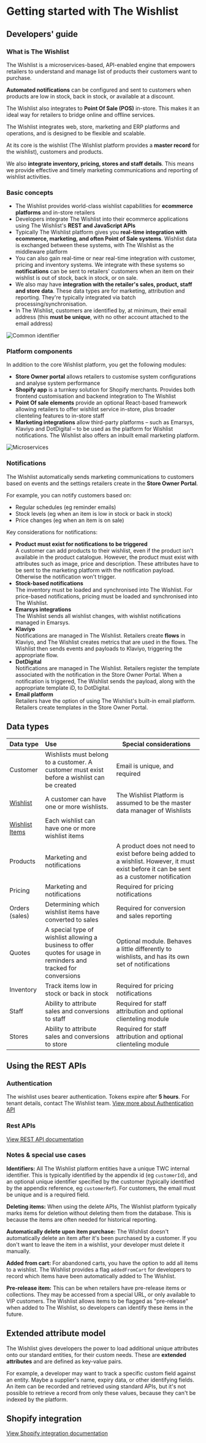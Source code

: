 # Getting started with The Wishlist #
## Developers' guide ##

### What is The Wishlist ###

The Wishlist is a microservices-based, API-enabled engine that empowers retailers to understand and manage list of products their customers want to purchase.

**Automated notifications** can be configured and sent to customers when products are low in stock, back in stock, or available at a discount.

The Wishlist also integrates to **Point Of Sale (POS)** in-store. This makes it an ideal way for retailers to bridge online and offline services.

The Wishlist integrates web, store, marketing and ERP platforms and operations, and is designed to be flexible and scalable.

At its core is the wishlist (The Wishlist platform provides a **master record** for the wishlist), customers and products. 

We also **integrate inventory, pricing, stores and staff details**. This means we provide effective and timely marketing communications and reporting of wishlist activities.

### Basic concepts ###

- The Wishlist provides world-class wishlist capabilities for **ecommerce platforms** and in-store retailers
- Developers integrate The Wishlist into their ecommerce applications using The Wishlist's **REST and JavaScript APIs** 
- Typically The Wishlist platform gives you **real-time integration with ecommerce, marketing, and often Point of Sale systems**. Wishlist data is exchanged between these systems, with The Wishlist as the middleware platform
- You can also gain real-time or near real-time integration with customer, pricing and inventory systems. We integrate with these systems so **notifications** can be sent to retailers' customers when an item on their wishlist is out of stock, back in stock, or on sale.
- We also may have **integration with the retailer's sales, product, staff and store data**. These data types are for marketing, attribution and reporting. They're typically integrated via batch processing/synchronisation.
- In The Wishlist, customers are identified by, at minimum, their email address (this **must be unique**, with no other account attached to the email address) 

![Common identifier](assets/common-identifier.png)

### Platform components ###

In addition to the core Wishlist platform, you get the following modules:

- **Store Owner portal** allows retailers to customise system configurations and analyse system performance
- **Shopify app** is a turnkey solution for Shopify merchants. Provides both frontend customisation and backend integration to The Wishlist
- **Point Of sale elements** provide an optional React-based framework allowing retailers to offer wishlist service in-store, plus broader clienteling features to in-store staff
- **Marketing integrations** allow third-party platforms &ndash; such as Emarsys, Klaviyo and DotDigital &ndash; to be used as the platform for Wishlist notifications. The Wishlist also offers an inbuilt email marketing platform.

![Microservices](assets/microservices.png)

### Notifications ###

The Wishlist automatically sends marketing communications to customers based on events and the settings retailers create in the **Store Owner Portal**. 

For example, you can notify customers based on:

- Regular schedules (eg reminder emails)
- Stock levels (eg when an item is low in stock or back in stock)
- Price changes (eg when an item is on sale)

Key considerations for notifications:

- **Product must exist for notifications to be triggered**<br> 
A customer can add products to their wishlist, even if the product isn't available in the product catalogue. However, the product must exist with attributes such as image, price and description. These attributes have to be sent to the marketing platform with the notification payload. Otherwise the notification won't trigger.
- **Stock-based notifications**<br>
The inventory must be loaded and synchronised into The Wishlist. For price-based notifications, pricing must be loaded and synchronised into The Wishlist.
- **Emarsys integrations**<br>
The Wishlist sends all wishlist changes, with wishlist notifications managed in Emarsys.
- **Klaviyo**<br>
Notifications are managed in The Wishlist. Retailers create **flows** in Klaviyo, and The Wishlist creates metrics that are used in the flows. The Wishlist then sends events and payloads to Klaviyo, triggering the appropriate flow.
- **DotDigital**<br>
Notifications are managed in The Wishlist. Retailers register the template associated with the notification in the Store Owner Portal. When a notification is triggered, The Wishlist sends the payload, along with the appropriate template iD, to DotDigital.
- **Email platform**<br>
Retailers have the option of using The Wishlist's built-in email platform. Retailers create templates in the Store Owner Portal.

## Data types ##

| Data type | Use | Special considerations |
| :---| :---|---|
| Customer | Wishlists must belong to a customer. A customer must exist before a wishlist can be created| Email is unique, and required
| [Wishlist](https://the-wishlist-co.github.io/docs/authenticationsvcApi.html) | A customer can have one or more wishlists.|The Wishlist Platform is assumed to be the master data manager of Wishlists|
|[Wishlist Items](https://the-wishlist-co.github.io/docs/authenticationsvcApi.html)|Each wishlist can have one or more wishlist items||
|Products|Marketing and notifications|A product does not need to exist before being added to a wishlist. However, it must exist before it can be sent as a customer notification| 
|Pricing|Marketing and notifications|Required for pricing notifications|
|Orders (sales)|Determining which wishlist items have converted to sales|Required for conversion and sales reporting|
|Quotes|A special type of wishlist allowing a business to offer quotes for usage in reminders and tracked for conversions|Optional module. Behaves a little differently to wishlists, and has its own set of notifications|
|Inventory| Track items low in stock or back in stock|Required for pricing notifications|
|Staff| Ability to attribute sales and conversions to staff|Required for staff attribution and optional clienteling module|
|Stores|Ability to attribute sales and conversions to store|Required for staff attribution and optional clienteling module|

## Using the REST APIs ##

### Authentication ###
The wishlist uses bearer authentication. Tokens expire after **5 hours**. For tenant details, contact The Wishlist team. [View more about Authentication API](https://the-wishlist-co.github.io/docs/authenticationsvcApi.html#authentication-api)

### Rest APIs ###
[View REST API documentation](https://the-wishlist-co.github.io/docs/#welcome-to-the-wishlist)

### Notes & special use cases ###

**Identifiers:** All The Wishlist platform entities have a unique TWC internal identifier. This is typically identified by the appendix id (eg ```customerId```), and an optional unique identifier specified by the customer (typically identified by the appendix reference, eg ```customerRef```). For customers, the email must be unique and is a required field.

**Deleting items:** When using the delete APIs, The Wishlist platform typically marks items for deletion without deleting them from the database. This is because the items are often needed for historical reporting.

**Automatically delete upon item purchase:** The Wishlist doesn't automatically delete an item after it's been purchased by a customer. If you don't want to leave the item in a wishlist, your developer must delete it manually.

**Added from cart:** For abandoned carts, you have the option to add all items to a wishlist. The Wishlist provides a flag ```addedFromCart``` for developers to record which items have been automatically added to The Wishlist. 

**Pre-release item:** This can be when retailers have pre-release items or collections. They may be accessed from a special URL, or only available to VIP customers. The Wishlist allows items to be flagged as "pre-release" when added to The Wishlist, so developers can identify these items in the future.

## Extended attribute model ##
The Wishlist gives developers the power to load additional unique attributes onto our standard entities, for their custom needs. These are **extended attributes** and are defined as key-value pairs.

For example, a developer may want to track a specific custom field against an entity. Maybe a supplier's name, expiry data, or other identifying fields. An item can be recorded and retrieved using standard APIs, but it's not possible to retrieve a record from only these values, because they can't be indexed by the platform.

## Shopify integration ##
[View Shopify integration documentation](https://the-wishlist-co.github.io/shopify-integration/app-configuration-wishlist-page.html)
